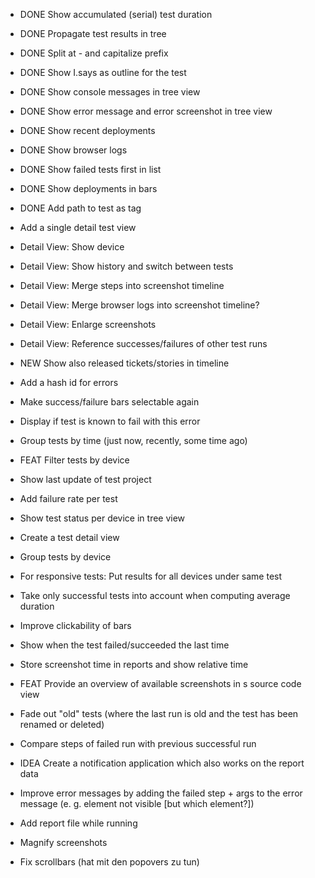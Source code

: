 - DONE Show accumulated (serial) test duration
- DONE Propagate test results in tree
- DONE Split at - and capitalize prefix
- DONE Show I.says as outline for the test
- DONE Show console messages in tree view
- DONE Show error message and error screenshot in tree view
- DONE Show recent deployments
- DONE Show browser logs
- DONE Show failed tests first in list
- DONE Show deployments in bars
- DONE Add path to test as tag

- Add a single detail test view
- Detail View: Show device
- Detail View: Show history and switch between tests
- Detail View: Merge steps into screenshot timeline
- Detail View: Merge browser logs into screenshot timeline?
- Detail View: Enlarge screenshots
- Detail View: Reference successes/failures of other test runs
- NEW Show also released tickets/stories in timeline
- Add a hash id for errors
- Make success/failure bars selectable again
- Display if test is known to fail with this error
- Group tests by time (just now, recently, some time ago)
- FEAT Filter tests by device
- Show last update of test project
- Add failure rate per test
- Show test status per device in tree view
- Create a test detail view
- Group tests by device
- For responsive tests: Put results for all devices under same test
- Take only successful tests into account when computing average duration
- Improve clickability of bars
- Show when the test failed/succeeded the last time
- Store screenshot time in reports and show relative time
- FEAT Provide an overview of available screenshots in s source code view
- Fade out "old" tests (where the last run is old and the test has been renamed or deleted)
- Compare steps of failed run with previous successful run
- IDEA Create a notification application which also works on the report data
- Improve error messages by adding the failed step + args to the error message (e. g. element not visible [but which element?])
- Add report file while running
- Magnify screenshots
- Fix scrollbars (hat mit den popovers zu tun)
